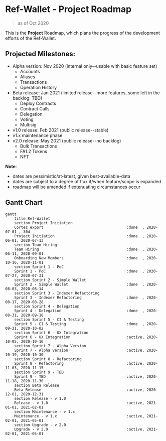 # Ref-Wallet - Project Roadmap

> as of Oct 2020

This is the **Project** Roadmap, which plans the progress of the development efforts of the Ref-Wallet.

## Projected Milestones:

 * Alpha version: Nov 2020 (internal only--usable with basic feature set)
     * Accounts
     * Aliases
     * Transactions
     * Operation History
 * Beta release: Jan 2021 (limited release--more features, some left in the backlog: TBD)
     * Deploy Contracts
     * Contract Calls
     * Delegation
     * Voting
     * Multisig
 * v1.0 release: Feb 2021 (public release--stable)
 * v1.x maintenance phase
 * v2.0 release: May 2021 (public release--no backlog)
     * Bulk Transactions
     * FA1.2 Tokens
     * NFT

 **Note**:

  * dates are pessimistic/at-latest, given best-available-data
  * dates are subject to a degree of flux if/when feature/scope is expanded
  * roadmap will be amended if extenuating circumstances occur

## Gantt Chart

```mermaid
gantt
    title Ref-Wallet
    section Project Initiation
    Cortez export                                     :done  , 2020-07-01 , 30d
    Project Initiation                                :done  , 2020-06-01, 2020-07-13
    section Team Hiring
    Team Hiring                                       :done  , 2020-06-11, 2020-09-01
    Onboarding New Members                            :done  , 2020-10-16, 2020-11-01
    section Sprint 1 - PoC
    Sprint 1 - PoC                                    :done  , 2020-07-27, 2020-07-31
    section Sprint 2 - Simple Wallet
    Sprint 2 - Simple Wallet                          :done  , 2020-08-03, 2020-08-14
    section Sprint 3 - Indexer Refactoring
    Sprint 3 - Indexer Refactoring                    :done  , 2020-08-17, 2020-08-28
    section Sprint 4 - Delegation
    Sprint 4 - Delegation                             :done  , 2020-08-31, 2020-09-18
    section Sprint 5 - CI & Testing
    Sprint 5 - CI & Testing                           :done  , 2020-09-21, 2020-10-02
    section Sprint 6 - UX Integration
    Sprint 6 - UX Integration                         :active, 2020-10-05, 2020-10-16
    section Sprint 7 - Alpha Version
    Sprint 7 - Alpha Version                          :active, 2020-10-19, 2020-10-30
    section Sprint 8 - Refactoring
    Sprint 8 - Refactoring                            :active, 2020-11-03, 2020-11-15
    section Sprint 9 - TBD
    Sprint 9 - TBD                                    :active, 2020-11-18, 2020-11-30
    section Beta Release
    Beta Release                                      :active, 2020-12-01, 2020-12-31
    section Release - v 1.0
    Release - v 1.0                                   :active, 2021-01-01, 2021-02-01
    section Maintenance - v 1.x
    Maintenance - v 1.x                               :active, 2021-02-01, 2021-05-01
    section Upgrade - v 2.0
    Upgrade - v 2.0                                   :active, 2021-02-01, 2021-05-01
```

